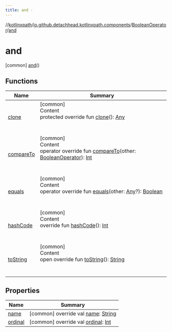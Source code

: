 ```yaml
---
title: and -
---
```

//[kotlinxpath](../../../index.md)/[io.github.detachhead.kotlinxpath.components](../../index.md)/[BooleanOperator](../index.md)/[and](index.md)



# and  
 [common] [and](index.md)()  
  
   


## Functions  
  
|  Name|  Summary| 
|---|---|
| [clone](../../-axis/following-sibling/index.md#kotlin/Enum/clone/#/PointingToDeclaration/)| [common]  <br>Content  <br>protected override fun [clone](../../-axis/following-sibling/index.md#kotlin/Enum/clone/#/PointingToDeclaration/)(): [Any](https://kotlinlang.org/api/latest/jvm/stdlib/kotlin/-any/index.html)  <br><br><br>
| [compareTo](../or/index.md#kotlin/Enum/compareTo/#io.github.detachhead.kotlinxpath.components.BooleanOperator/PointingToDeclaration/)| [common]  <br>Content  <br>operator override fun [compareTo](../or/index.md#kotlin/Enum/compareTo/#io.github.detachhead.kotlinxpath.components.BooleanOperator/PointingToDeclaration/)(other: [BooleanOperator](../index.md)): [Int](https://kotlinlang.org/api/latest/jvm/stdlib/kotlin/-int/index.html)  <br><br><br>
| [equals](../../-axis/following-sibling/index.md#kotlin/Enum/equals/#kotlin.Any?/PointingToDeclaration/)| [common]  <br>Content  <br>operator override fun [equals](../../-axis/following-sibling/index.md#kotlin/Enum/equals/#kotlin.Any?/PointingToDeclaration/)(other: [Any](https://kotlinlang.org/api/latest/jvm/stdlib/kotlin/-any/index.html)?): [Boolean](https://kotlinlang.org/api/latest/jvm/stdlib/kotlin/-boolean/index.html)  <br><br><br>
| [hashCode](../../-axis/following-sibling/index.md#kotlin/Enum/hashCode/#/PointingToDeclaration/)| [common]  <br>Content  <br>override fun [hashCode](../../-axis/following-sibling/index.md#kotlin/Enum/hashCode/#/PointingToDeclaration/)(): [Int](https://kotlinlang.org/api/latest/jvm/stdlib/kotlin/-int/index.html)  <br><br><br>
| [toString](../../-axis/following-sibling/index.md#kotlin/Enum/toString/#/PointingToDeclaration/)| [common]  <br>Content  <br>open override fun [toString](../../-axis/following-sibling/index.md#kotlin/Enum/toString/#/PointingToDeclaration/)(): [String](https://kotlinlang.org/api/latest/jvm/stdlib/kotlin/-string/index.html)  <br><br><br>


## Properties  
  
|  Name|  Summary| 
|---|---|
| [name](index.md#io.github.detachhead.kotlinxpath.components/BooleanOperator.and/name/#/PointingToDeclaration/)|  [common] override val [name](index.md#io.github.detachhead.kotlinxpath.components/BooleanOperator.and/name/#/PointingToDeclaration/): [String](https://kotlinlang.org/api/latest/jvm/stdlib/kotlin/-string/index.html)   <br>
| [ordinal](index.md#io.github.detachhead.kotlinxpath.components/BooleanOperator.and/ordinal/#/PointingToDeclaration/)|  [common] override val [ordinal](index.md#io.github.detachhead.kotlinxpath.components/BooleanOperator.and/ordinal/#/PointingToDeclaration/): [Int](https://kotlinlang.org/api/latest/jvm/stdlib/kotlin/-int/index.html)   <br>

